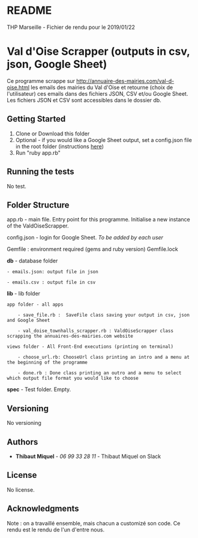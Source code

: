 README
======

THP Marseille - Fichier de rendu pour le 2019/01/22

# Val d'Oise Scrapper (outputs in csv, json, Google Sheet)

Ce programme scrappe sur http://annuaire-des-mairies.com/val-d-oise.html les emails des mairies du Val d'Oise et retourne (choix de l'utilisateur) ces emails dans des fichiers JSON, CSV et/ou Google Sheet. Les fichiers JSON et CSV sont accessibles dans le dossier db.

## Getting Started

1. Clone or Download this folder
2. Optional - if you would like a Google Sheet output, set a config.json file in the root folder (instructions <a href="https://github.com/gimite/google-drive-ruby/blob/master/doc/authorization.md">here</a>)
3. Run "ruby app.rb"

## Running the tests

No test.

## Folder Structure

app.rb - main file. Entry point for this programme. Initialise a new instance of the ValdOiseScrapper.

config.json - login for Google Sheet. <em>To be added by each user</em>

Gemfile : environment required (gems and ruby version)
Gemfile.lock

<strong>db</strong> - database folder

	- emails.json: output file in json
	
	- emails.csv : output file in csv
	

<strong>lib</strong> - lib folder

	app folder - all apps
	
		- save_file.rb :  SaveFile class saving your output in csv, json and Google Sheet
		
		- val_doise_townhalls_scrapper.rb : ValdOiseScrapper class scrapping the annuaires-des-mairies.com website
		
	views folder - All Front-End executions (printing on terminal)
	
		- choose_url.rb: ChooseUrl class printing an intro and a menu at the beginning of the programme
		
		- done.rb : Done class printing an outro and a menu to select which output file format you would like to choose

<strong>spec</strong> - Test folder. Empty.

## Versioning

No versioning 

## Authors

* **Thibaut Miquel** - *06 99 33 28 11* - Thibaut Miquel on Slack

## License

No license.

## Acknowledgments

Note : on a travaillé ensemble, mais chacun a customizé son code.
Ce rendu est le rendu de l'un d'entre nous.


